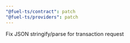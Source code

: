 ```yaml
---
"@fuel-ts/contract": patch
"@fuel-ts/providers": patch
---
```


Fix JSON stringify/parse for transaction request
